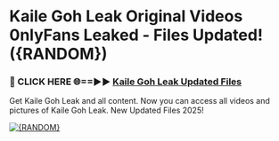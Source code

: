 # Kaile Goh Leak Original Videos 0nlyFans Leaked - Files Updated! ({RANDOM})

<h3>🔴 CLICK HERE 🌐==►► <a href="https://betterlinks.top/A2PfLJ" rel="nofollow">Kaile Goh Leak Updated Files</a></h3>

Get Kaile Goh Leak and all content. Now you can access all videos and pictures of Kaile Goh Leak. New Updated Files 2025!

[![{RANDOM}](https://i.imgur.com/ppqm5kG.gif)](https://betterlinks.top/A2PfLJ)